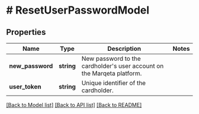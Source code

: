 # # ResetUserPasswordModel

## Properties

Name | Type | Description | Notes
------------ | ------------- | ------------- | -------------
**new_password** | **string** | New password to the cardholder&#39;s user account on the Marqeta platform. |
**user_token** | **string** | Unique identifier of the cardholder. |

[[Back to Model list]](../../README.md#models) [[Back to API list]](../../README.md#endpoints) [[Back to README]](../../README.md)
